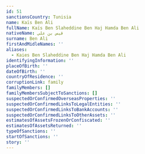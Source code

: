 ```yaml
---
id: 51
sanctionsCountry: Tunisia
name: Kaïs Ben Ali
fullName: Kaïs Ben Slaheddine Ben Haj Hamda Ben Ali
nativeName: قيس بن علي
surname: Ben Ali
firstAndMidleNames: ''
aliases:
  - Kaies Ben Slaheddine Ben Haj Hamda Ben Ali
identifyingInformation: ''
placeOfBirth: ''
dateOfBirth: ''
countryOfResidence: ''
corruptionLink: family
familyMembers: []
familyMembersSubjectToSanctions: []
suspectedOrConfirmedOverseasProperties: ''
suspectedOrConfirmedLinksToLegalEntities: ''
suspectedOrConfirmedLinksToBankAccounts: ''
suspectedOrConfirmedLinksToOtherAssets: ''
estimatesOfAssetsFrozenOrConfiscated: ''
estimatesOfAssetsReturned: ''
typeOfSanctions: ''
startOfSanctions: ''
story: ''
---
```

